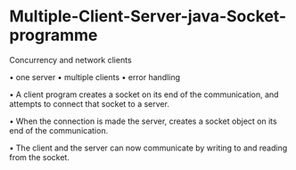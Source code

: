 # Multiple-Client-Server-java-Socket-programme

Concurrency and network clients

• one server
• multiple clients
• error handling

• A client program creates a socket on its end of the communication,
and attempts to connect that socket to a server.

• When the connection is made the server,
creates a socket object on its end of the communication.

• The client and the server can now 
communicate by writing to and reading from the socket.
